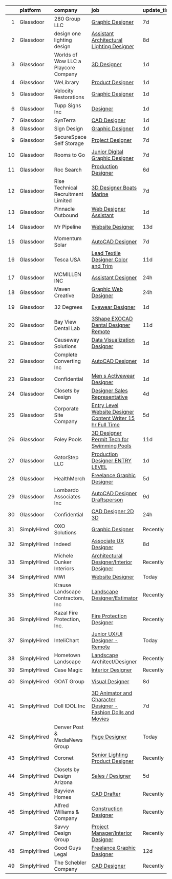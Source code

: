 

|    | platform    | company                               | job                                                                                                                                                                                                                                                                                                                                                                                                                                                                                                                                                                                                                                                                                                                                                                                                                                                                                                                                                                       | update_time   | location                |
|---:|:------------|:--------------------------------------|:--------------------------------------------------------------------------------------------------------------------------------------------------------------------------------------------------------------------------------------------------------------------------------------------------------------------------------------------------------------------------------------------------------------------------------------------------------------------------------------------------------------------------------------------------------------------------------------------------------------------------------------------------------------------------------------------------------------------------------------------------------------------------------------------------------------------------------------------------------------------------------------------------------------------------------------------------------------------------|:--------------|:------------------------|
|  1 | Glassdoor   | 280 Group LLC                         | [Graphic Designer](https://www.glassdoor.com/partner/jobListing.htm?pos=115&ao=1110586&s=58&guid=000001821a63d566b5052b7b714b5500&src=GD_JOB_AD&t=SR&vt=w&ea=1&cs=1_edce0258&cb=1658300127027&jobListingId=1008000486432&cpc=AC285F3A3ECA6BB0&jrtk=3-0-1g8d67ld8hapm801-1g8d67ldmg2po800-8e0ca34653e8e05b--6NYlbfkN0A96WIVUs5SSd1e5sdPWOjBiMJz3fk-GTbl_X95fEr7N7_O7gG7yYqATSY5E6jF4LOAu-d1G5vqmQK5-aVG4tOej9c_eEuMuqH8C1GeeNW2KtJSJ31b6MoFFw5KM710vWFGSjvXW7I3OG-OwT4mnPnLIfvWCjlnumDR2ayBGhUSESBLxX0cWl5Bz0cpK3t8G0ViA6wbuXOxsrRXDPnPbjDayw-F3_PCFBfyGRLRqvcByQeu7RNxOz5cE5xqI9tU_HLsiFq6v4EKFs4VDbXhvdrio5uiiEXwQ0-wIyb6l99EWwiHr7DTBlKXTnTptUoVwHAMjoNZl1Yhqpibldp0gmCprZfHX2yEmZ2DNblAY6Htgi2nbbctUsOYORlDNEjxISNEGsX9KQbo0yljQtgWaD59q7Im_HgL14iNkFGopX7Rf-ZnABtKBXKU_VX_gj-KrPNwTg72az25zBscCy__VybmdnGBI8TEwyJ6YSAwQNgozAta7nEEukSN)                                                                                                                               | 7d            | Remote                  |
|  2 | Glassdoor   | design one lighting design            | [Assistant Architectural Lighting Designer](https://www.glassdoor.com/partner/jobListing.htm?pos=109&ao=1110586&s=58&guid=000001821a63d566b5052b7b714b5500&src=GD_JOB_AD&t=SR&vt=w&ea=1&cs=1_37cdfe5c&cb=1658300127026&jobListingId=1007997987199&cpc=020BE1DDE5A95971&jrtk=3-0-1g8d67ld8hapm801-1g8d67ldmg2po800-4c0aedf0e6fda878--6NYlbfkN0AS3oPsAAmCngCu4U51_2RxXyfS7TdWOFtWPOafNW52IyXYw5TLhjvsfcj4TZXJQ1zzH-20UfmQkxAIcMdSZrXDm9Ky1KN2JJcuidamg9Y5Fjz8MusjrzVrZqZC3xmTcMViLY6S1sPu1OtTCAmJZ9fgswCdoOnB-Ca27neAVfFiANR58DfgrARn93_2WRZQ-tbFMYdMtfWRQ8PyYSSvBy-Z8gVAknFpTjTPT1U9tXLdkkh1w9o0VloxnknTkPBlN2LmkwVp4w-UgfF65fOaFuwelvWP_ecPg-77Pq7y-avBk9IuAyee6YSpWvLY_vR9_MAZXJ4enzxRw2hwzB6GtzZiGdBBZlHvL2Lx96uA6Zy9MreIKmr7oOHqrMv_Du8kuovrj6_Ub2FTIegcYX-U6qJJNzWodZAZfqPhujNvhtHEQ4xP4Mpb8HS_ByfEx54jqqImHf3QEa79TRRS80_QeG-wG7g3lAILSGUeLnkn-9EPCWPp1rgYRZ-M4uQpaMUY7BgrcCAbgNFd8yU6_xNAc_ku7qiOGX8bxjc%3D)                                                        | 8d            | New York, NY            |
|  3 | Glassdoor   | Worlds of Wow LLC  a Playcore Company | [3D Designer](https://www.glassdoor.com/partner/jobListing.htm?pos=102&ao=1110586&s=58&guid=000001821a63d566b5052b7b714b5500&src=GD_JOB_AD&t=SR&vt=w&ea=1&cs=1_031af330&cb=1658300127025&jobListingId=1008012246715&cpc=31D92C3C5F3D4D46&jrtk=3-0-1g8d67ld8hapm801-1g8d67ldmg2po800-c8e69efdaec14096--6NYlbfkN0C-JHwPsi4J_qJscZATRZQKhuQzhC-3btlxRVQSn4W8QPUJbBhCn84MFiCzxIYN_fZT10hneb8yQ8mnbJ33ZdPhMYIc1tBEkM1qnJL-DPDSzgI7dlBAbriE1hZZEZxsYO0rEstL0bpz2lngGHAb_DKMoN-ftWhPSlYpe64bqrTDY4ObR3EQwUKz1jlz_CGhPvcqDiMTV9nfJlLSigDdOFsiVLynQg7002tsuQ1j1zkMMWex60JczOb_kfo_Rhujb_nBoz9hbtJ1I64H9Cm-RqDtj_s2yhcN0NxHnMGvhD_jT4DAI9gPGULjG9qK2JlTSW9CFePBHP1Bpvy09Shf0x_XABcIoMi4kSK8WOdH0eiZ_Ugdg5O3WubNktlI2QVwo6a3Pgjyom704ayTv308MaZXkZ83Pi4V9xMfy3l-sFR6Ji7IlBaZQ66q1_q31EoktjSu4IB7ggOIomp291vbKrMm8JbAsV9uV6dUbmsOlt2q55FuLWZ7bBey-uOS2Fvj6iS5hCTCnUBWow%3D%3D)                                                                                                        | 1d            | Denton, TX              |
|  4 | Glassdoor   | WeLibrary                             | [Product Designer](https://www.glassdoor.com/partner/jobListing.htm?pos=126&ao=1110586&s=58&guid=000001821a63d566b5052b7b714b5500&src=GD_JOB_AD&t=SR&vt=w&ea=1&cs=1_77a52bc1&cb=1658300127028&jobListingId=1008012522358&cpc=9DC6E4D8324653EE&jrtk=3-0-1g8d67ld8hapm801-1g8d67ldmg2po800-cf4f7ab4a346c80c--6NYlbfkN0A7Fn51UxZyeyfewmqlHHZNkBVRhcqspT3XUr14akXEpYofqAX3i_Iln2nOcG8NZ6JhjWFwPR9Y6p0UYTzwqFqFKh2_oIJ41rprtaJahj-_TSWIYSnGvCiyvAhr-qx2rMD0yqKqz4UCIACfnMTod4F1mMqCV7HPKbhkVWIPbq9nPQiCIxJJ6ALJ3xPpGBQYp9OTw5AUMA3w0p73QDNirow6IVu13BWuAYhqh7V14WjhY65soXTKW03HNUIYLOY0yi8U9rU-nbC2JCmKDr9CrjMGNsdj4TSUafwiioPUFhOPFlRGT6Aj_WtoyUww1Zm0neu2DRgvtQuN7Dy9FEdsGi1r2aX2aou5mDkg55H_Kii68zuWhnMSz8HwoBrzzzXkutL66Fq-f48w5ZzruRBbrFKOxVeLnHgRiaaWKIoeFaoIqwYf36CleBbOIg5oVT7xt3tIq_UOW5bRwEy7jxPmDbbg2_n3-Iupfqics0oV6M2SKF-Q-dkpwuGY8XyWCVz0Hgg%3D)                                                                                                                 | 1d            | Remote                  |
|  5 | Glassdoor   | Velocity Restorations                 | [Graphic Designer](https://www.glassdoor.com/partner/jobListing.htm?pos=120&ao=1110586&s=58&guid=000001821a63d566b5052b7b714b5500&src=GD_JOB_AD&t=SR&vt=w&ea=1&cs=1_09089857&cb=1658300127027&jobListingId=1008013188084&cpc=F1339989C5CB8906&jrtk=3-0-1g8d67ld8hapm801-1g8d67ldmg2po800-718879dd498138ae--6NYlbfkN0AN77IQYG4qNB0SF0w9dx5AeT6p643ab1gAjaH6HGqssSTiJOziOUFQx-rkxQ2Qw5ZqiSzp86OiE4exoQJyMO2XAhdwGS-oqOCs2Pc9WhbFBAFnax7egHdK2Ha3IMrKVKM9fone8Cqh9ipemaNtng3ZfSxjancQh_XMC3MbpMmbdAtvXX8pZwUythVfsb4jJZ9c8ZAbfFfZLB9AsjboqAJsN6ndzG0kD4TTEx5rLsyLXKKgYHW1xbBUZ46K_1pUenYJgoTZoL3m_vLb-XnZyTrmZxt-XRbw1XrfC-yLl8G0zbzQA7Q4i6yj4K0EzUmhk00NEKyFZnhA2pphigPOHI5EDQ6amNt8MEOs4s2yyvmUNtw2pamB2bsnPnNipBF1_Sk9ldTBMRUBxq5c3O8fVc0-DsZ98nNkDn0VqAUA1Iyg4h9UnNIZrtT79jLNw2mpZPn9vbkUNPoLd0xA_LBoBL37gU3v9_xxe7wDvIeUGgoJ2EQ-cPtTpTCVuMppLS6y7hl3JmcrCm1BiVSxo22d6SlpSG7siVhG63CRyMZMx-HBCcQ8ccmCLjdNuBveSoMLj0CX3f7YnPmEiKYZp-zU04elcXPQ9HavsnELaSpHucsl9w%3D%3D)   | 1d            | Cantonment, FL          |
|  6 | Glassdoor   | Tupp Signs  Inc                       | [Designer](https://www.glassdoor.com/partner/jobListing.htm?pos=123&ao=1110586&s=58&guid=000001821a63d566b5052b7b714b5500&src=GD_JOB_AD&t=SR&vt=w&ea=1&cs=1_f96b722f&cb=1658300127028&jobListingId=1008011801935&cpc=61B26E8FEFFA679F&jrtk=3-0-1g8d67ld8hapm801-1g8d67ldmg2po800-98552a63613340cc--6NYlbfkN0B94vDWADGOKaa28qidviOLa_LFD0WnLaZ-KSunXiE_lr78PoS8MCDg7c73Jp6FQXcD_ZUUrf0c2RN_VvUEErkhKs4d3jlnssgdUssWWESq-UmG7zCIb8VCxzpqAETJlm8bUo3r9PuB5L_RTF0RQLvi5Uh2KCaHUZs7_oVGv7SakB1jlB7nE2Jo5LtfKHEVvznHxWEnPCpwiRc4b91aur1fpzcLI7NJP2VdPjO8L7oNPYjDGc2EjtejGKhgWtGs84cQSYQktzvPBUKdH6urBQAfOra3KLh3j6kCFGFMemH-BggTDXq11gTtH0dx2q-zTR-HF0YrVumd_Sbo4GcHUE9T6SfT9ejPeSsm8NNw0qDFLpW0x3mh_M-GOLHSxyDLIoo0fbGES2dgZOC2eyPtwKpYLtrW7k5oSADNQBVtXlhl1m9fnGUGW431iaHKRRzT4bHevJzLPAepa9BUka34LgqLDJo1lf28QtiIqeFYdes9YUCrAxlHvkn1F59mTZcdS6JhL_LaWlAwrw%3D%3D)                                                                                                           | 1d            | New Castle, DE          |
|  7 | Glassdoor   | SynTerra                              | [CAD Designer](https://www.glassdoor.com/partner/jobListing.htm?pos=103&ao=1110586&s=58&guid=000001821a63d566b5052b7b714b5500&src=GD_JOB_AD&t=SR&vt=w&ea=1&cs=1_52008192&cb=1658300127025&jobListingId=1008012105376&cpc=149B3D5996025BBA&jrtk=3-0-1g8d67ld8hapm801-1g8d67ldmg2po800-28c0747d271e5177--6NYlbfkN0DeXU0vMxLyKhfauY-dgUBa_3v1DHLtGGo4EP_Dl8CiY3vcLdlFpMXdJ-xqA98qT6LAhNZGqxjJkY0Nk7PLjW_Wi2fJ0i-HIa075ifMEUcX9VTQQN9v_A_FHtC7uvrfT0TWwLVcE0f38sXDH5KFYHSeaHXXjtkoms92MyhKBpNjaoW26qA3uiHlSzuWug4j-7enHiFCesCFTKy_70CRdpG7Azqid7-5anUhjDPKBIijvuLFpxy2uXS4slu_74dJ9qZq_TWMslREA38v547OhXOE5pA2MnhAjMAohJu9Jq74gh5BZU0B1f7949B_WQ_um8Frs9tuyM0FNhr4z8Yon4Jo-B8U7W5LtoYtyW94_p3orwYpjTYeK4dY0RBAQfuMdvll12P7wZhrzZZlqpLdvETNo-WcWSX9AGGb0cl7Gf8E51pL2EdkBmJyODNVs-tBiRMDnXpvCrzyMl_RAln16O4EXkpE7fGaOc04xz_wCCQVnneb-yGmp7EdSOsySR6LuTPtM5x8CncADg%3D%3D)                                                                                                       | 1d            | Remote                  |
|  8 | Glassdoor   | Sign Design                           | [Graphic Designer](https://www.glassdoor.com/partner/jobListing.htm?pos=121&ao=1110586&s=58&guid=000001821a63d566b5052b7b714b5500&src=GD_JOB_AD&t=SR&vt=w&ea=1&cs=1_a5d1c2e8&cb=1658300127027&jobListingId=1008012044571&cpc=9FE5D8D7282D4400&jrtk=3-0-1g8d67ld8hapm801-1g8d67ldmg2po800-5447584a5a012fab--6NYlbfkN0D5EoDI19pzLD_ZoAvoqM1-O9qeTV9KvYbDAr1-bMzVcQf2IFddxPxdfYK0M0fimLA_1hqh8mtv2Bei1xWrEA4dTqbJ9xgG4wtvUPIKGKNPjexcUKQknkExEwPSpfSTKFiWyrGITBdnU721fBuzGq6SX9OPboPsNa7LDXS3nb24dZJne6lPpxFDB5yPLBJ3BOYMW6Y8-Nb1qlKjdtqfliJwEHMCS-uNRvaaCZFr1bRTn0XnoG--0OrAoYDSDfySpg1Jy8oHHUWo0_ouT_-p_SN8-50HHQlaJMVEXlXmjfjHVP_E8TGZeRuLBLbg_-jv6vlHvw43Y67bJ2I6WSlLB1HHcavZbxZS4LdaQE6rJIreKGJunxkTpnjhj_8rKjawLwPvDFL-DD8ncuFW8MueqFKa_iRI1T37K_ffiBQJF99o0e1dOK-8q7h-7bfabDIVYtyUu6qU_b0idJWd6_n9tCKgpHroupF7C_B2Ob4a4XZOS9ZIHzMSDPW1lAPDBBNnl-4%3D)                                                                                                                 | 1d            | Avon, CO                |
|  9 | Glassdoor   | SecureSpace Self Storage              | [Project Designer](https://www.glassdoor.com/partner/jobListing.htm?pos=111&ao=1110586&s=58&guid=000001821a63d566b5052b7b714b5500&src=GD_JOB_AD&t=SR&vt=w&ea=1&cs=1_029bbea9&cb=1658300127026&jobListingId=1008001247349&cpc=70E6D4E49C80165A&jrtk=3-0-1g8d67ld8hapm801-1g8d67ldmg2po800-b4706c3a706b925e--6NYlbfkN0CbSjGqvEM5GUL70PexnlNQ2c1fa7HJH8c8uFYAHz9A48cADa4ZixhnKPp8Q4tPlabky1i0_F5wDPrYgvrRKy9ExwYu9solxeeSTx_-tSpbzGufW3rdtG6AMN79z4TFkfrRoRSHMQCGGY9VNg7FOs0WHFgGIY6pDzSNQOzyw8tpWCYIY526cXi5njCj5cezB5VjmS39Ag9TEgWvye-J44t0d8V--2HxmJiDFnWzNfXm_-o9WXIE2J8LdIDflpDG2GCEBuX0RWahoG62tEQx4vTMEtXSa52rbaKKGPIS0ojbActRXm8TPc7-0t0Clzy8-KXlOTER483_z5ZxHNnnymnlfEWS0d0uqNqR52qeFHTDhR5gm0uAGLIY0UftfoYg9Cyalt7335goQx3TREivc5qJsdoqWZ8kLLNMAM4rMZHXR0CMwUyKZvvGwQioCpaiuJ4yoQ6CMPWd1y28zjyaxxaHSNhDXAdbbes%3D)                                                                                                                                                 | 7d            | Remote                  |
| 10 | Glassdoor   | Rooms to Go                           | [Junior Digital Graphic Designer](https://www.glassdoor.com/partner/jobListing.htm?pos=124&ao=1110586&s=58&guid=000001821a63d566b5052b7b714b5500&src=GD_JOB_AD&t=SR&vt=w&ea=1&cs=1_b608d5f8&cb=1658300127028&jobListingId=1008001148728&cpc=6FC5BA77C9A4CD78&jrtk=3-0-1g8d67ld8hapm801-1g8d67ldmg2po800-74276c1bbba1a979--6NYlbfkN0DQkrWslipYdAKKBYyyAy12PZe5Qif844XZvzAwxKbcyIRxhdHaqMzJraSVoY3LdvZUnxckYEK1smmjb8RstgBo6vXmKg0YAPBg0DD6VgXZZtpqUR1_Y4DfY0Jt9XSCt80yXKDC09bs5r2Ui2AKEw_yV7HLv_WzlmD7RtLNijOgqK_98xzQPpdxoE6j_KAh4Qk0QjCrw7AA97HfBqAgZU9AtQK-loVtiyqE6cN5cA5OkGXRc2_svLC2v4s0Zm6Jt7OZkGQmXm8eLEvNaLzttTpRjIbgmh6iKzDMmh3J_738kRKL0F0x8dngqD-1xkNmtNyyVNomZB0Qz2XWN-oIIublJmkVm8v1FPEM_WX5LsH4_U3VkVEtgMrYFYzymtai8xJFlkbPQYCV--VqTdo0Qa_mKIln4FfRXIt2PeJvXH9crKsSPtYrKNyd_-u1p0KIboztm_bpa0RZY2j9LIfd807agHAbEorwXPFt1EnI1yD9wtY1Up9-Jo8jnjwE-LE0JyNhPQgiimgqqCevu53izIXtqSPrM_tCBw0la8GHUsx8Tg%3D%3D)                                                    | 7d            | Atlanta, GA             |
| 11 | Glassdoor   | Roc Search                            | [Production Designer](https://www.glassdoor.com/partner/jobListing.htm?pos=118&ao=1110586&s=58&guid=000001821a63d566b5052b7b714b5500&src=GD_JOB_AD&t=SR&vt=w&ea=1&cs=1_726d73f9&cb=1658300127027&jobListingId=1008002873267&cpc=AC285F3A3ECA6BB0&jrtk=3-0-1g8d67ld8hapm801-1g8d67ldmg2po800-addaca8772c6d40c--6NYlbfkN0CMHfdvImXyhvk82aHanYmk_omNMXOkHedsHncAw9pogZQ8McdVG3ZgtV6D129IFYhfTL7yuxeJosBcH9muJWk9YjK52T1y8O0szOu9vTCKpmDjplYXk-IMpyXv9A-aKX-ksh4eAFC-aE-SiQhh8OCuPLec8bbQAg5TTcVH-hdjBv8d1fndIoosveEmcE8050BPAnhT9oZJtq5h_Fo0Ep82CPO5Y09D9ig7IrpsKsPmAPEydT_GP3l0vyaH2kijEOMVbl7UPmzjTUEx699nvaG49fUm6eYztKXOASe4xBkSysEhS2EHGgIxjDm8G1D_Xr_Funiga4PocbAzmf098FLdMhvKizjrcjIMeb5R7HHbdqPVbd6IaBjcM78TlGB5dTlBlqVo_VyCI1gC_qCt9Fnt_ICMVQgtwxysHmsFldV9BpbnnJ42XXsklDlsiB7wYaJUJPzuIuYjB0aP5COAuSe5igvFpAGbNxIg0lnZxs0lSjFtAatkW-m9WyZFeNCMhQ8%3D)                                                                                                              | 6d            | Remote                  |
| 12 | Glassdoor   | Rise Technical Recruitment Limited    | [3D Designer  Boats   Marine ](https://www.glassdoor.com/partner/jobListing.htm?pos=105&ao=1110586&s=58&guid=000001821a63d566b5052b7b714b5500&src=GD_JOB_AD&t=SR&vt=w&ea=1&cs=1_d48e86f4&cb=1658300127025&jobListingId=1008000115928&cpc=451933188B21919D&jrtk=3-0-1g8d67ld8hapm801-1g8d67ldmg2po800-cab4beabd3bfd307--6NYlbfkN0BlIR6L0eizDKDqkzeZRfLume_DxC2-xIBuckbPXhGlgQ3L_qymVEIYsseiw3-v5dHxRSEKbGbGL-MUcCn2to-x89UBXsvbElmCaoNQGHnv4_rdkFLOrxjIG2XvHTJAlQlNOSRk4yK5LI-7Ni7qmifI958mHOy1bJ-X6fZEKMlqTJjmCNQ1hb4oC71TyMnRMgaTA7sbGBpt3jbuUQoR5iGW2aSYyElGe1gpeA-TmOlf4hk-A1-kzCLeo29oUe79f84BO44RXcTq9uSYqnG8UYpli0kOLE9uYRDBioTt1nmSsqMcwKZ0ff2JiRl3hNGjrTrstzTMIsFkxgkXkr37mKAOi97cnut86qC2sEJBMe8T1DJ3wDRw1XPcEK6jCsS3HkTAzNIBzNrcp9RSVp3oa8pnFJRNYlV2A_RYwPqGHDd2-3wqaR-M3Ma8Bryw_CLAThupvLpCyNF6ecV-wAludAN2w9VelmB-_GuD63eLvXMP0ZYIIUTi-OoAaUdwCG-LuHcB8qZtAs6ziXdoMK_3k-MbCuo0b39gRhEpLDWo-glCPYMrvAn4WZfILQl1VuZi-ynODNVrsax1Zw%3D%3D)                       | 7d            | Clearwater, FL          |
| 13 | Glassdoor   | Pinnacle Outbound                     | [Web Designer   Assistant](https://www.glassdoor.com/partner/jobListing.htm?pos=112&ao=1110586&s=58&guid=000001821a63d566b5052b7b714b5500&src=GD_JOB_AD&t=SR&vt=w&ea=1&cs=1_e6420f7d&cb=1658300127026&jobListingId=1008012177168&cpc=973E6D846143997F&jrtk=3-0-1g8d67ld8hapm801-1g8d67ldmg2po800-de12af3cf82e3526--6NYlbfkN0Bo_CM2a8GgFIiw_-9fb5ug3xmG_MFCzpxBl7ntROtVZVdEVkOeNu6_g7dZzrLIE7XKP_suQmXbqHfOo9-o9yeUV2gspVrbupkTHKfGUJu1a3IE_Sy_L4TbtjHzviAt9BIUEz1BJ_zgRU8JTlSQtLQTb-gO4wuRcSrQNJ52AVn3G7ZQsbaotmgN80VTZdM0xVMu7FMVxwFw_lKiand31iWqckGOsgbi5-m2_AkjLvDATG1GNCqti7Gi0z1GdkLMJHgIhS1gvZDp9LgXyQ0BtXmPMQCT9ZWyFrR-b_MNplIiOcWVdCApWozLzAyWYEMdlpM2WwPVnmb7JFwlsoEC9CUEqd6VE9meMdjiSbi04mmIuQEHr3MXOfiunjbwZZGY-9NBvw30Oj6dwpUo9QN9__7-7MuyWKiGUg33sZVhOrKTgVBn40bEhpds1diOgCIeakpoOYznq6seTfyCUrcBdERbao-fhcJOESPm1pcSaoDP8FVxyZozJK1im9-MeU5adWsAj8jamnQkPw%3D%3D)                                                                                           | 1d            | San Marcos, TX          |
| 14 | Glassdoor   | Mr  Pipeline                          | [Website Designer](https://www.glassdoor.com/partner/jobListing.htm?pos=125&ao=1110586&s=58&guid=000001821a63d566b5052b7b714b5500&src=GD_JOB_AD&t=SR&vt=w&ea=1&cs=1_af14dbd9&cb=1658300127028&jobListingId=1007987666922&cpc=BAEB662971763A76&jrtk=3-0-1g8d67ld8hapm801-1g8d67ldmg2po800-761790ceeceab337--6NYlbfkN0DrJS_LwZklX3M59ZTS6ZeYfjwn8yaxg8-_neJjO1fhRzkpWMZ_oaQBkqJ098Lc0TxhuNNsE6zmRoaeuN1jk5FbvpoX0C9cNbp8iGi8S0l4llHcyT4Mv6ftHDtOK-AehJj8jl2Fq4IV52JOt38Qcllv0vGUCWZScPvni0Nbmliye3yoWg3cNqSFtglFA_KcZdPF_2ZQ81A7r30mRBbV3x58VrMC48N1fDC0VLH6TMSWVH8zTxO1ZxNFp_JuYTCR1pIqfelRb4ypPWaUY5c_X0xIiD2GBz70rih7q7_k11WelI_3LmyIk-tlr_CqsCfr8gmzmEkSHwoRWwkkak5XkoL9RVC7iZ1R5fvVGUV3uQAksCYEI88i8_-hMmsfZbQo81LBPGEzWl25IqFn3Qv56_thX6aj6DvGJMO438-HUS3VxmrmyF4qdpvSV4uryGxa7Z5axeCYWUXAr2HzICdHIOtemHAmI_YY65Rx1xPz5VXsVca3Y3NT8K5r)                                                                                                                               | 13d           | West Palm Beach, FL     |
| 15 | Glassdoor   | Momentum Solar                        | [AutoCAD Designer](https://www.glassdoor.com/partner/jobListing.htm?pos=108&ao=1110586&s=58&guid=000001821a63d566b5052b7b714b5500&src=GD_JOB_AD&t=SR&vt=w&ea=1&cs=1_2d45e670&cb=1658300127026&jobListingId=1008000555080&cpc=9C2286EA3771AAF6&jrtk=3-0-1g8d67ld8hapm801-1g8d67ldmg2po800-8f66ce08d7fef267--6NYlbfkN0DTCol1LSrtDeUAgJqnK5qe80nms6eFA40qXfXqIXevpFyqZJjC6Kuv_Vkb9EKEHwYS2LXhlzrYlWHtFNQmwyiSHeg4VnfMAqWMhVvdI5M1U-leCGIL7HMzoYDScsyG0zv8fpqXl6Om7FQquKZ3w4D1js1Fo_oZTrEom75wHDdN8YWGcHcInPUuMxxa5PuOQPefNe6szFX5iqFTOBhr3UKSGTASzkHM2FgLX6tlJhcOiMkY_WevbArG5xGup2bqsfmQhpf82Wb_g4R2l77heJjN2TkxhNSHaPe7E21b4yh-Yu-kUjiLLHUOaLc1lAg-BgFVl2yTGWuK_FOgLS6elXXuOEOEBhHdCIKkOBaInMBaz-E3rhWwpSrrT8iga19te8MeoGfY0ZV04UpK8cwSOYXIZOeSfTCn3lqXNYdZnukv-6QF8iS4Smevm6-XURfjqwH9mmkYTNewtzgfs2Y5upS7rXIKGunFWZOMU62ZaNdlAVuA8_MHKRKd0rURNiCn_SA%3D)                                                                                                                 | 7d            | Remote                  |
| 16 | Glassdoor   | Tesca USA                             | [Lead Textile Designer  Color and Trim ](https://www.glassdoor.com/partner/jobListing.htm?pos=117&ao=1110586&s=58&guid=000001821a63d566b5052b7b714b5500&src=GD_JOB_AD&t=SR&vt=w&ea=1&cs=1_d6ba6801&cb=1658300127027&jobListingId=1007992912128&cpc=036CEF58F9688075&jrtk=3-0-1g8d67ld8hapm801-1g8d67ldmg2po800-da6c92eed3fa692a--6NYlbfkN0BK9GXDcakwdiqmeo8o-2GvkYnmPkq7xevAHdeF_847qkpPJo8-WyfG_zt1KMB_vnz6CIqfMNCm431vNveTLGP4acbnmSQIHNk-A_0ET0F2lF_Nt_iySGPRTEsRFCQ6gxnZA6gH-kn_2mwCCsPGoMxDXRnRrm72IocYhzRxGx4HACx_nvHU6iyMaYgGpMTOnJPLeHp8yNqybrJeHsOGXSgyeS9UkVoN6DkbJ9NnMjyswddQ-KHmyFE5vDYZlbdVmydErJF3y6TI634oct7ibqIKm1nGoBrMlQahu9EDF7pgYdt04166Vgww6OBZQBVMzidz0z9ZnX04z26q7lYD7XpxOiwsw0zQDbimQGIXQko9kfq2v8ovajuj-eK53fCPQ-ART2jkzjTvaXpxuu6PjpnIjGEU4_ne8mDB5CSp6Y9J3mnHx_oWiJnwv2xDaMzXIMZ13hSc59w5azcFq-fQ9Iuh_2IBA3zCw84%3D)                                                                                                                           | 11d           | Rochester Hills, MI     |
| 17 | Glassdoor   | MCMILLEN INC                          | [Assistant Designer](https://www.glassdoor.com/partner/jobListing.htm?pos=122&ao=1110586&s=58&guid=000001821a63d566b5052b7b714b5500&src=GD_JOB_AD&t=SR&vt=w&ea=1&cs=1_164cd679&cb=1658300127028&jobListingId=1008014445650&cpc=E521981D00147CE2&jrtk=3-0-1g8d67ld8hapm801-1g8d67ldmg2po800-0fb6abb7be79ebd2--6NYlbfkN0BW5sfNdpmIS2Rda2nBhX9wxfqEGIdiBFGLgcKVJnHnDVgV-CyCwqk8eiyzMaNDxmMXmgf-rsZi-DDXnh5Sh2BC6vD0or_9c60aBxYMc1WW0Z7bETqHCdfePf9JznsTYkG-6wuH0riaWTR6JsJ9ueT350-qC1HPXeSV8LPjRTUX194j-AbAVKZsfvJkAAO1wdjqzuDXhCLB4cFvofa4_uCY9tlZfsNOIK8NBjeQd5645vnFM7f434yQq3OB64ggQcuPq-AFdjiIxczmdZq0618JnMdfPyuc8hzlHwmvUfyhs2er8aBUWH7IWZK5sWCt93TdyAxuKs-lVeH8gv7TtmfOanhiHp_op5aGZ6Pnb6xk0j2TvEQC0C1fm3WUP-0b8Za0JnQLkDdJALLLLg6UDXOx76BBWJ1-XP3aX8oNsJOn_eYFA1qXEsfd2z9eh9qaKL_YWycjJBadK5FxGgN157_bj58ch6aw9H53UGwWS9Q8SACzrSrUOslxiJ-pi4MGTDb1zUVWY27pUQ%3D%3D)                                                                                                 | 24h           | New York, NY            |
| 18 | Glassdoor   | Maven Creative                        | [Graphic Web Designer](https://www.glassdoor.com/partner/jobListing.htm?pos=130&ao=1110586&s=58&guid=000001821a63d566b5052b7b714b5500&src=GD_JOB_AD&t=SR&vt=w&ea=1&cs=1_b72e4cbc&cb=1658300127028&jobListingId=1008015243423&cpc=32EE424DE2B657EB&jrtk=3-0-1g8d67ld8hapm801-1g8d67ldmg2po800-0612d5813319cdd4--6NYlbfkN0DaPmFa2JgUhLrpQkhMgvkIPcebjUtSWvoqGyvEyvgA2U6UHMihsiFmdOluBQ88npjSll7aKNK5aJSfvOeMyyLDFsZLRK2BmVmGD7Ka3X--kiDOlC6IlQ1TIbwljRtfuphpnT4ixFBUzeixLG-aXU76AQiAhcMeDz6oh0kt-fHKLxUAqV3yV097DhZUWKqgoqvpHLVLLhRYjvKAgHTkEnLEYgqmTIdNc1QBqt3FwIVH1QMpWdq1vn0TYnR21piUwMgwTxzgspM2r7fYVKO9noTkLwJA_FpjmLk4EJsj20CnHizavAqXbalMuMdvWxZR8Iyeju9XiXhyByHxU3_bgnEwRfE-uVdf01I97m4DajbWr399KVLf7jOBUEbziL2rd_Jis5e7QVPEgzCPGB3k4ZDxil3sgIpnGImkOFj1Sui9_AoGtK4yt21Kpfwc1aP_bk-0iVBdBwpPQwK0hsSHAFqYZuMwmgfdEJJbQitEDqqgl3P4Si3PrerhpdwcILOCYNo%3D)                                                                                                             | 24h           | Oregon                  |
| 19 | Glassdoor   | 32 Degrees                            | [Eyewear Designer](https://www.glassdoor.com/partner/jobListing.htm?pos=107&ao=1110586&s=58&guid=000001821a63d566b5052b7b714b5500&src=GD_JOB_AD&t=SR&vt=w&ea=1&cs=1_39568643&cb=1658300127025&jobListingId=1008012148780&cpc=2F9DD8B511C89582&jrtk=3-0-1g8d67ld8hapm801-1g8d67ldmg2po800-e171888724c4744a--6NYlbfkN0BK9GXDcakwdiqmeo8o-2GvkYnmPkq7xevAHdeF_847qtWIb67PS4cSEboSHorPJRDQoaqcUy-3L0yhtCuG0Dr00QbuvsAT9k9_vGsKOvIT62hwB4leGfVJbxAEb7m3iG1ynuz_rrQmmFlyplda9327a5hbsHctmm29ZdRUsBLc9kGi8jmAyZaXny5mFPJpvNz3UWJv3R-6yhG9l9vkUfyaJX7E8vZzr4xQdj87Szkx5rGfWVXWFYgojL2pCFVWwEGn8GBDgygcXYzHjvnZO6k6MtxE2sQJwnXhwtOOpDeUOAvpDRie7DF927xUoafju0Ws9rn6-tjNxWkgyFYb3KK0BZB8JIwCMsedMmC1DQz0lUqgLBaMtcoCZ7uEWDOwWmkrj4S_ZUkAj4q7uH43XJ4fTV4woSatooSrfn37q4cj32CgMQ9dTvid47rcY9GZEjCq1GDl_QX7zBY-7f9BHKB2xXUH0BrBkSxrpESzc-KHmg%3D%3D)                                                                                                                                   | 1d            | New York, NY            |
| 20 | Glassdoor   | Bay View Dental Lab                   | [3Shape   EXOCAD Dental Designer  Remote ](https://www.glassdoor.com/partner/jobListing.htm?pos=116&ao=1110586&s=58&guid=000001821a63d566b5052b7b714b5500&src=GD_JOB_AD&t=SR&vt=w&ea=1&cs=1_5b8834a5&cb=1658300127027&jobListingId=1007993383080&cpc=663B5FE45D73772E&jrtk=3-0-1g8d67ld8hapm801-1g8d67ldmg2po800-4d0a507958eeb288--6NYlbfkN0CN_heEKBmx6uVNBP5N0m0cq0wPpJs0SQ3UE-M_i9XXXma_1vFFUlC-lltITiyLQhrVQU8-emd6XCN5FfF4--3kAp1Y9sI7c7AfGN7MKu2QejEUi_0pSW1hIsx6dsZVRLn_n0Q_G5fyBY6dVNXPMpy7cp_SKf5-4XHI4SsM1oRGUTQjKLxCQBpfqgYzxKNMSQVxGzUKMnvFe8oiyd7AR6KhukJRwPyrSar0tr5_MbP68VZwmHyewtOxPISGPZFjTd6Z40RSDcIu-o7ko8DA5tpSPhbbsjFFAeZSFmFB4FOzUmcw05K6yjMbCM6qZj4iHUlI02oqBE4djgGQvd81xiiuKPaipDMwxGXASWr-wOksFNnIhyL5FNbAtbMXZ8wxxDtxknR1VXoCb602Er9whxjkg-8AhMZhbmFTTIJG91x8QF70AGAa0hl8dCR7plRjowuIePIOBk8BbpSclaHBcdYD5NKc8pzJAgLTPkFSjpWZFmH63IwDpY4XHs4ydWLHGw_uacrXS97f4JP0xRJgg3AF)                                                                       | 11d           | Remote                  |
| 21 | Glassdoor   | Causeway Solutions                    | [Data Visualization Designer](https://www.glassdoor.com/partner/jobListing.htm?pos=129&ao=1110586&s=58&guid=000001821a63d566b5052b7b714b5500&src=GD_JOB_AD&t=SR&vt=w&ea=1&cs=1_a6b42eb4&cb=1658300127028&jobListingId=1008012527643&cpc=1160948BCBA38B5B&jrtk=3-0-1g8d67ld8hapm801-1g8d67ldmg2po800-8a9ef3f491839388--6NYlbfkN0AN8TosWPrW7QbWK1II3MVvpibBvmk5ketRk8NKSQlC1FXXT31csSEHDB7qiyA4Qj_yrUxy9AjXna_FhBbsLdYfDH55t1t0_llIofeYpM-uHE5gvdIa9wioXk6OFjfF1TYcDFunt1p4b9kSXM9NWyrUo5QRnoPhwKI_867i5621QkcWwbAy2wNlIQpI_bYhQe8VW4hYlsKI8NynDcrOJV8ykp-EcTB3n3lrqimtR3HXEOtlLbMThm0s3sGOtwFNIzh1Dk5IhInpXpiPyv_5G5lRwzfKlNAALrAms-vSlJ7UtojDdwHmeCEjPeQWGyThQ3pH7kER0mtEOjW9QQyCf-l8FxEdJvwFvi2OiRYJfh5fD0OUfrNeXjRE0hzs4NK4Tq1HBHM5cd1w1CuqGA4_ZBJ5Ish5kwfZzJoV_Pwldz020r10CrPu_D8EEgSM26pq0kRIRdj777weX30sju_94j-EDFKKHlVoiRhdRMgtGYabJXweAvufFTzCiKB2LOIdTeQ%3D)                                                                                                      | 1d            | Remote                  |
| 22 | Glassdoor   | Complete Converting Inc               | [AutoCAD Designer](https://www.glassdoor.com/partner/jobListing.htm?pos=106&ao=1110586&s=58&guid=000001821a63d566b5052b7b714b5500&src=GD_JOB_AD&t=SR&vt=w&ea=1&cs=1_96ea4c2f&cb=1658300127025&jobListingId=1008012279848&cpc=BD12EE6BC876221B&jrtk=3-0-1g8d67ld8hapm801-1g8d67ldmg2po800-072ae327b159d01a--6NYlbfkN0DLxniXb9xd09bch3T7EymxCrgj1jiT2kSu__xrmi42oCz9LhPSIgqDJ6sGL-UeT3goIOvxzJ-wjjQ-YnmgeEW2txZSELr4md9khjf-cjBjixGnQtsV8Yu9Wb1Ho_z2iOq1FmWs9si_lsuUPhTt9CUIgkB75IQTtPhAvVyZV986DG4voNPSBHSAJ6TZ7DBrEX5KeZe3gjoz-Yx-3_oYEztcZHQxKhqwk5hIjccvzQwxeRkaK3Qy-99FTAIwbFFiLWuiI0kVIyQy97APB1s7fAYuyswa2SmRiq6qVkfya9WYZROToFsXIUVtEOpLK6MSev1ed12Q9_oU3rWKJlJNmRCzTH3QThcfWolr9EadSlKBgMS1sa8HfmMnWHo-jo2w-mHYa9i6PiGu6usoxkDISd2mKdg9nsBvlI1vZWaQ_w3hTcGBOMIk26sxGLhURgG_3afIEBdzBTi8_Eb5ZS3-6GvSZ9F2UteGxd48eb55_hcjVoKBNHSiySfznCCdpWimJgE%3D)                                                                                                                 | 1d            | Toledo, OH              |
| 23 | Glassdoor   | Confidential                          | [Men s Activewear Designer](https://www.glassdoor.com/partner/jobListing.htm?pos=113&ao=1110586&s=58&guid=000001821a63d566b5052b7b714b5500&src=GD_JOB_AD&t=SR&vt=w&ea=1&cs=1_6a573a31&cb=1658300127026&jobListingId=1008012247764&cpc=18C9CE28155C17C5&jrtk=3-0-1g8d67ld8hapm801-1g8d67ldmg2po800-b4ac6dd368e70700--6NYlbfkN0BONnTet2bFqUSPP_aycs2aNzSezRAxZR8saQG05REFq_vUEXYI112cEPNmJWvwPmNONWymjqOvHaQ1QclvVlquFlkAWLuLVL3YXrszhgPzG4YNbEDjy8nyhQgTGVguFv4_Bo3o039jsf0VJErrX0xCVk_kP0rXS8JVdolkAbRbwmJLRt1a7aGRXGfgSImfj-lGIQmIK302-ula-1LcDumvTLL9XFTBUflzokajQoUkE6SMr6bedtNjbN41MLxW3RvtsvEq8OUF3XF33qJYLTYldetYam0hbCmif4Df7ESuvcPIVbQBvOvbB633iXytGH0UpW-t3y2dXwDoRqD9CPVSEZgmNb4aCSNzJjhZ42Acf3V2nYmk7yk4ag2LHrfAGOJqw_-80w8HAJDGPw1gbusbnCAkHtYMoOXK-WdQoj9uGb6ZlTZHif7ztH9TfGtlTyrNQYqn9sDBqYlNmjVJ0r3965NA_mqu8vCP4ieE1i63QfSK4_qXuvZZDO-OXuWzbWCy2K6S_jpAIQ%3D%3D)                                                                                          | 1d            | New York, NY            |
| 24 | Glassdoor   | Closets by Design                     | [Designer Sales Representative](https://www.glassdoor.com/partner/jobListing.htm?pos=119&ao=1110586&s=58&guid=000001821a63d566b5052b7b714b5500&src=GD_JOB_AD&t=SR&vt=w&ea=1&cs=1_cfb6a971&cb=1658300127027&jobListingId=1008008020261&cpc=39EF89E0C6A5CFA2&jrtk=3-0-1g8d67ld8hapm801-1g8d67ldmg2po800-befe5b57574dfce5--6NYlbfkN0CO3DEfAY9A68AIVwcxeRGvQUfeLcLgbZIyCfLEHxv2Sbs6hLhQot6-Rtk8rax9i5cNiLarGgd9B1EjWjlKakRn2WblEWjd7XRuHhbt0wer8IAWHpR_62IoQybkVBAnCFOyJA0I04u1djbcJPvy-n56SKk1bYObd1XBWO771pgaQRcprmo1yICP9GJYhlcCKDRyFoSlrSkqCu_yH6yWQUOFzf7VEX9bx2Q5Dzy-ia2rcfXWxkmAxxsdTCx9bhoSLWVPJPJSr1D678vyWqimC3ytpg7xRlIw8ne7_Qtx5Hvw2-Mp_-je6924ZU2mH7617D0MZMYVAMlrZKxq0aPc9OG0AmatMTtnTC4MLQYDFHpci2C8WzNeJlIX9VT9KVKk6Ve8oto_AREbnOPl7uatclyqch6CeqkkUMWwZHx6CJ2CmOfGPdbnTU4z9oe3lfAY1UP9rjFnrTNHotCzTpflPmToctzmr3sdZqmJBhtGM8Pt5ruhT43oDxh2O_AYGKLWv9VmSVO5CTyRSA%3D%3D)                                                                                      | 4d            | Lexington, KY           |
| 25 | Glassdoor   | Corporate Site Company                | [Entry Level Website Designer   Content Writer    15 hr Full Time](https://www.glassdoor.com/partner/jobListing.htm?pos=127&ao=1110586&s=58&guid=000001821a63d566b5052b7b714b5500&src=GD_JOB_AD&t=SR&vt=w&ea=1&cs=1_5bdf2d8a&cb=1658300127028&jobListingId=1008005422187&cpc=F1339989C5CB8906&jrtk=3-0-1g8d67ld8hapm801-1g8d67ldmg2po800-92be9d51df5272a2--6NYlbfkN0AeP6dUjUDB9_ebEcF2hELKmsUMVtDnSXhyPsB9H9xn6zkZG4aBC3_DKnjOE0DM6m0CWW-J6CIcx2zvDGDz7nXs1Tn_i37ZopexDdKGPN1ViO--3Bhm06Wx-NkSSRGfiuHLb7OyN8xA9F3RlPGBbLSC3Gq4Z1pag-r5TSCaRllGy55U5amaOr8mWfTHrEao9SAp2NZ0xmmKtBl-t2UpEdWPbS6UfDJYEsFb6V7bUzaqK4CuBxzYr8ZDBJ2SvW-hDoPSGpboHvM6Rgd7CCXmKLLCRyP_Gj8WDXsljLiR47hdW9aRXXoRFxjuPa4Tq3dVpOb5TKMwLVYlbCknwFA-HBuGK3uA2Na-udDfF_BF_l0xZri_Q5JCnqqgpm0GOXihhOMuyMuuLpx315S3jMAnOznQGW0tojBKuQe1W-7r-nD2raIfmudFbK5dDukGCZ5CriYM738BfRS4oExOYMPbwTRmXXTZm3BimgNZ7m9vL1RWqOO6oSrE4XJG_4iId21ljh48VXDyzcPmj7GFay_FcQ4HftDZyRnfwZ8i9CvdFr8qZaJxh3SETx2kPSSvN90_wy0%3D) | 5d            | Raleigh, NC             |
| 26 | Glassdoor   | Foley Pools                           | [3D Designer  Permit Tech for Swimming Pools](https://www.glassdoor.com/partner/jobListing.htm?pos=110&ao=1110586&s=58&guid=000001821a63d566b5052b7b714b5500&src=GD_JOB_AD&t=SR&vt=w&ea=1&cs=1_bf317d76&cb=1658300127026&jobListingId=1007993046755&cpc=6FDD437F7834ACD3&jrtk=3-0-1g8d67ld8hapm801-1g8d67ldmg2po800-d326e57e15e7b82f--6NYlbfkN0B8Fj2DhOeYcZaDgkytag8UKM9jcC-2dCk2VsbwcCNdYswktlBlSFerdvbNizkkiMTYK_Za8k49YSioY7mJW_Dw8ENANLXEynGjtxJnPky1XcM6TAwNEXqP6Y8RDP9yLPQJPAhUtjQBkJoMnaE1ZrUhaQX_UgBcMTnfZl_9xT5K8qF8OC6MCrcDAC1lD0r-3bHc3IVBWDFj9ozQ4ARONRprXa4IgFrcXR4GH66NrBODrz_GqfHVantnP9kInXs_V3TxZ8XbFVIlkNvZpzjUpo9NjtX9pb6b5qN6JtKfizuIDtVfPdgRw-MtIIUO5jd1D5QMXsneQQwQHpUBl2SmcmxgeM1EoA1B719vxqCnoY2XEr_8qnmReZI7-ZmDXE_XecgeeuJVi8DeFR2IkNGPesRXAVMw5TPt_3D86TJam35K0w_KGUcOC1UN2tixMNdbYx3rqyLlk-1X54_DjmrMwUqo9XEzRe1S4sfw78_YrKS-L2-8U8ukY4MD-sxIxVj34hZ37Z6IUPnvrPjy-huotL8pAB7kc9TU39w%3D)                                                      | 11d           | Prosper, TX             |
| 27 | Glassdoor   | GatorStep  LLC                        | [Production Designer ENTRY LEVEL](https://www.glassdoor.com/partner/jobListing.htm?pos=114&ao=1110586&s=58&guid=000001821a63d566b5052b7b714b5500&src=GD_JOB_AD&t=SR&vt=w&ea=1&cs=1_a003f7b3&cb=1658300127026&jobListingId=1008011875371&cpc=FA84DF7EA1EC2398&jrtk=3-0-1g8d67ld8hapm801-1g8d67ldmg2po800-2cd25b0cd01e4401--6NYlbfkN0BdDHiSlq2TKVYTvK036ioTcRDjelCKzvFOpLFiF--0iUzYErW7nnYgl1IqHY4pP5k6_Cl1YJwMMmLUKwqPFiBtL9eleRgcWb7wctDoIlnTF8bT_SdVj0-6M2BOeqCAfmifqFYxIpyL3a6Xxl_MqvFO16qlHlHJYWAJjipW7jmJKf4AWA3xSlD6uWuQSsZMlgX3-PRwDj4VfiQ8n6WDEKxzeTIZ7Yw7VjeogYNJ6pHYs5sA-a2OKS3lVos4M_eCuGS98uhhNMWh3SMGrP_Bgq0NLeL4vsAwge4y5lJJT8YwesLCZj17lmMrsee-gIjB2Qk7vaRNvRQS99nYrcWlmtxBJE5H-JYdrF5JgVJC1gh7DzzvV0RgjR8kbdrFNFst5qdSUr00baX0u2oIbpJUAxFA7dMJBztjJXb7OXieGJry_34fMVH0PpcEQb6JsjfqzErBUjK9oxbdiqQXCRjdpqdsvMqD-eyGsmdrI_lvkAOV0Da13986aezljLERDcxwpatY0y6s5ewhew%3D%3D)                                                                                    | 1d            | Fort Lauderdale, FL     |
| 28 | Glassdoor   | HealthMerch                           | [Freelance Graphic Designer](https://www.glassdoor.com/partner/jobListing.htm?pos=128&ao=1110586&s=58&guid=000001821a63d566b5052b7b714b5500&src=GD_JOB_AD&t=SR&vt=w&ea=1&cs=1_ce54b1da&cb=1658300127028&jobListingId=1008005751463&cpc=8795CF9063CD573D&jrtk=3-0-1g8d67ld8hapm801-1g8d67ldmg2po800-d04551f9b2678583--6NYlbfkN0CJfBDSEeEc7eUnd5rVrn_aucFjVrvzgr_Il_-mepVEc-BLHCDOq-mgCmeFXAeYHsF02brgSvziQCU-GFCF8qBdIgZ04X2e8CQON-LG0-R62OPXwxprqx22bF7M5wxVJHq92As2CIT941S1gZZvlDWFP2MWM1HNHby7FZViwuXuOIwvH4DhgIfXsCY_sHGqok7ujgqMeyDWYsUUQ6j20DAYbZeM0G7GmKZ9sqEFpLDroUuCVWuZQvKCV30jgm9sMa4aXVxwlvHnnJm7SvaqvFq8WhqmuNyOJd6J5OyWaV1DOKuxxWwJBWyFv4C7LDxLY4WL_yyzcatodYCJb3VholDZYwuB6jfgQGmK8YX30LeE__r7DiySxugW5luirjVy2rQD1iWlU9I9yJp6fWdDneu-LMDii_Ie-F958d_jJejB-Cn6Tcq3r7TpUcvhY64mE9XQzTuImiupA372mphpHw_GeWMmgQIACP5o2jWHLHSkFM9jJk_qDGIA4AY4GLSVk9Q%3D)                                                                                                       | 5d            | Miami, FL               |
| 29 | Glassdoor   | Lombardo Associates  Inc              | [AutoCAD Designer Draftsperson](https://www.glassdoor.com/partner/jobListing.htm?pos=104&ao=1110586&s=58&guid=000001821a63d566b5052b7b714b5500&src=GD_JOB_AD&t=SR&vt=w&ea=1&cs=1_c181688f&cb=1658300127025&jobListingId=1007996043853&cpc=1DA97EEC6DEC5F4A&jrtk=3-0-1g8d67ld8hapm801-1g8d67ldmg2po800-1c15ac5367a0d75e--6NYlbfkN0A953Z9EfJZc5Z9y7Wb0NkuJO-5BBnqXCJSieP3bN3oT5bPCnx7cVWY1oClmkQ3jG-L0_XIvqk4h2NVzNdT9nLHi8WopQieny3EXSwCLQgjwYRxPwUbicOAxx0gLyCfna9QIkLHtRNxNTBwPFOefxmr4_sdy4VZyBt66a9rNswfF497JnwDV2H2wqNj9voygmnwT52CfidxEFaY0IDe6cgvLQ2Y-ALSZLSmBXOcnYtAihkkY614_iEMIDRvTS9-WAwj_H_0_zPWSVOOM-ttlL9N7lDEQMFzy0swU3gmyCbcFib26KFyPOuPXWTzsYpc-Tlbg_gx1mNE4oC0flSwWwFjHUjWd1Ik9DY3iT_Tl_ZB9DkpGCd_Jou9IhJ7LjulH2c5Xjy9alXIP-2wLtb91r4cKHV4c8otYRMg-aQFadshdzbt1cwRCCbj-Za1t4lKj1ZIM29_vPshL5mrJtXUlCBbM5UB1co5OERdBI-tp_Qro52arEGsRTKHWaqlsAIUzf93JB8VU2WCMg%3D%3D)                                                                                      | 9d            | Newton, MA              |
| 30 | Glassdoor   | Confidential                          | [CAD Designer 2D   3D](https://www.glassdoor.com/partner/jobListing.htm?pos=101&ao=1110586&s=58&guid=000001821a63d566b5052b7b714b5500&src=GD_JOB_AD&t=SR&vt=w&ea=1&cs=1_aa729ad5&cb=1658300127024&jobListingId=1008015055285&cpc=71D4EE06E32D485A&jrtk=3-0-1g8d67ld8hapm801-1g8d67ldmg2po800-1aaeb39c2318afbb--6NYlbfkN0C-JHwPsi4J_qJscZATRZQKhuQzhC-3btlxRVQSn4W8QPUJbBhCn84MBI6gASY_VJpz5jitzxxxyqZeizp4zqFLV_ukX0VCNifHgf6BjuVDhOPg9VeEO4L_kEgXDocDfvdf2e0NSI-EelJb04PzgHCIV6ZLImHijvs_gtVA2uSAlQ_gKlCzpl6tbQT9Cpi6BGJ5pGTVgHAwO4xhU-avzp3b5ADPpZVMEascKy2S_rZDRP2ncOcdHt1Mp2AMRl8nWANvbKpHQTeB-RwuOLTl2o-NROkhGZ46NZ9WE_4TJEsIM6tiv0dA58HFRdsPxPajN66lMRBbDh1ZzAUjFMFwJ9zVW66_jJGnvVesrvbw_bA4UG0swbCXoDD-k3vUm0UQmBjCGvVxP27zXzdSnS4tJjc9fwaHtRGYrE94eVtHpTuKl6YNn3vr6PTOWHxjaidMacCSnwV-sfITIPWl6cw-kcYlzYjy5YdI4P_U-7-tAet4_Qnnb5kgqEkE750hXoh88C5zoDzjJwuiGg%3D%3D)                                                                                               | 24h           | Denton, TX              |
| 31 | SimplyHired | OXO Solutions                         | [Graphic Designer](https://www.simplyhired.com/job/BXUyWLRJM5GqlXxmpwBw-g_A_qs7M6-f7IDZTvQqqHxFROKtKw3p1Q?q=3d+designer)                                                                                                                                                                                                                                                                                                                                                                                                                                                                                                                                                                                                                                                                                                                                                                                                                                                  | Recently      | Adobe, AZ               |
| 32 | SimplyHired | Indeed                                | [Associate UX Designer](https://www.simplyhired.com/job/y75IqfRMUscDJmYKeCI5NvcUfLhyZrrGWqVE-NjMkkVkepW_Qx-Y2Q?q=3d+designer)                                                                                                                                                                                                                                                                                                                                                                                                                                                                                                                                                                                                                                                                                                                                                                                                                                             | 8d            | United States           |
| 33 | SimplyHired | Michele Dunker Interiors              | [Architectural Designer/Interior Designer](https://www.simplyhired.com/job/uDZ1Uqr1SDUoachiJ2OJjx2UsJW1pAkh3GuVjip16ZWjcGHRRfCXWg?q=3d+designer)                                                                                                                                                                                                                                                                                                                                                                                                                                                                                                                                                                                                                                                                                                                                                                                                                          | Recently      | Logan, UT               |
| 34 | SimplyHired | MWI                                   | [Website Designer](https://www.simplyhired.com/job/I4uQo0YfH2lFoeMKVqi1mVHRsGJ7weWFsmBy7KuTS7z0vEg6oH25sQ?q=3d+designer)                                                                                                                                                                                                                                                                                                                                                                                                                                                                                                                                                                                                                                                                                                                                                                                                                                                  | Today         | Phoenix, AZ             |
| 35 | SimplyHired | Krause Landscape Contractors, Inc     | [Landscape Designer/Estimator](https://www.simplyhired.com/job/0V93FPBRw1bzLxh0mHmKTMxkRnZ04dDeEarGpmPQQZNKXMincGNHrQ?q=3d+designer)                                                                                                                                                                                                                                                                                                                                                                                                                                                                                                                                                                                                                                                                                                                                                                                                                                      | Recently      | Amarillo, TX            |
| 36 | SimplyHired | Kazal Fire Protection, Inc.           | [Fire Protection Designer](https://www.simplyhired.com/job/Q1dex7tsETJdCpyGTi2pJ3hAmarCmHZ8pckYRk6idfy2Qmg3shUp5g?q=3d+designer)                                                                                                                                                                                                                                                                                                                                                                                                                                                                                                                                                                                                                                                                                                                                                                                                                                          | Recently      | Tucson, AZ              |
| 37 | SimplyHired | InteliChart                           | [Junior UX/UI Designer - Remote](https://www.simplyhired.com/job/V0hpIU5_zTQr1OhAlwytjov1oxXRqvCsAk3BQFh9MuRvSwsGZRzCJQ?q=3d+designer)                                                                                                                                                                                                                                                                                                                                                                                                                                                                                                                                                                                                                                                                                                                                                                                                                                    | Today         | Charlotte, NC           |
| 38 | SimplyHired | Hometown Landscape                    | [Landscape Architect/Designer](https://www.simplyhired.com/job/IwVButy92nsM8Vu0e2x7MZatWaL2QP2VoVRb1CBPqoOK5uPnSm5JUg?q=3d+designer)                                                                                                                                                                                                                                                                                                                                                                                                                                                                                                                                                                                                                                                                                                                                                                                                                                      | Recently      | Burtonsville, MD        |
| 39 | SimplyHired | Case Magic                            | [Interior Designer](https://www.simplyhired.com/job/WAgF14JmswB6TGD-JUfpPD-963ncL4DfuCrtth1pVIXsR89yXGJEBA?q=3d+designer)                                                                                                                                                                                                                                                                                                                                                                                                                                                                                                                                                                                                                                                                                                                                                                                                                                                 | Recently      | Remote                  |
| 40 | SimplyHired | GOAT Group                            | [Visual Designer](https://www.simplyhired.com/job/_pMABjasQnC6Kjsddnao3Avqh1mQpX-KZKVbp3CiHlY0QuQRBSVq1g?q=3d+designer)                                                                                                                                                                                                                                                                                                                                                                                                                                                                                                                                                                                                                                                                                                                                                                                                                                                   | 8d            | Los Angeles, CA         |
| 41 | SimplyHired | Doll IDOL Inc                         | [3D Animator and Character Designer - Fashion Dolls and Movies](https://www.simplyhired.com/job/oJsChHhRGDGGv1b2M24ayc9JsQsRPOlzTvatMdY-Lt4z2yFcMCnNgA?q=3d+designer)                                                                                                                                                                                                                                                                                                                                                                                                                                                                                                                                                                                                                                                                                                                                                                                                     | 7d            | Remote                  |
| 42 | SimplyHired | Denver Post & MediaNews Group         | [Page Designer](https://www.simplyhired.com/job/-Tprpam5u04Le5SFQwkyuvyVGplpZUqocEJkxkhJEleWOU_ob7Rmow?q=3d+designer)                                                                                                                                                                                                                                                                                                                                                                                                                                                                                                                                                                                                                                                                                                                                                                                                                                                     | Today         | Remote                  |
| 43 | SimplyHired | Coronet                               | [Senior Lighting Product Designer](https://www.simplyhired.com/job/RfGhSWtuJ_lg6SsxwQD_ajD3-LAV4Tdv2X1UfMnbVnV2FPULJvEhtw?q=3d+designer)                                                                                                                                                                                                                                                                                                                                                                                                                                                                                                                                                                                                                                                                                                                                                                                                                                  | Recently      | Totowa, NJ              |
| 44 | SimplyHired | Closets by Design Arizona             | [Sales / Designer](https://www.simplyhired.com/job/ifFPSEtdn4SjyAQehV-9ZZJ9HT9i8F6g1Ze9L50vxIey1NN2D-0UYw?q=3d+designer)                                                                                                                                                                                                                                                                                                                                                                                                                                                                                                                                                                                                                                                                                                                                                                                                                                                  | 5d            | Phoenix, AZ +1 location |
| 45 | SimplyHired | Bayview Homes                         | [CAD Drafter](https://www.simplyhired.com/job/VsRFqBLt4JKaGrDDjV0f2Jq11OdHTY8Mv5YmPCyYvSekx9b2bwrgLw?q=3d+designer)                                                                                                                                                                                                                                                                                                                                                                                                                                                                                                                                                                                                                                                                                                                                                                                                                                                       | Recently      | Remote                  |
| 46 | SimplyHired | Alfred Williams & Company             | [Construction Designer](https://www.simplyhired.com/job/WoRhtDbQOhNubS15VfOx8U9U6PT8vvSWWx3Or_0eUd2VnZ57jBwQww?q=3d+designer)                                                                                                                                                                                                                                                                                                                                                                                                                                                                                                                                                                                                                                                                                                                                                                                                                                             | Recently      | Nashville, TN           |
| 47 | SimplyHired | Savvy Design Group                    | [Project Manager/Interior Designer](https://www.simplyhired.com/job/YsTVNp6nM336MjEWyi9A2oN5zVIl9wlJWq0tDVxZK_pWOgvFYeDoqg?q=3d+designer)                                                                                                                                                                                                                                                                                                                                                                                                                                                                                                                                                                                                                                                                                                                                                                                                                                 | Recently      | St. Louis, MO           |
| 48 | SimplyHired | Good Guys Legal                       | [Freelance Graphic Designer](https://www.simplyhired.com/job/jM1OHYhB0Kfw4TqnTCopBSQInBBYgm1dZI-1q0Tbs6fAsULJpHfgCw?q=3d+designer)                                                                                                                                                                                                                                                                                                                                                                                                                                                                                                                                                                                                                                                                                                                                                                                                                                        | 12d           | Remote                  |
| 49 | SimplyHired | The Schebler Company                  | [CAD Designer](https://www.simplyhired.com/job/bZ0c8zgZ1BdXsHEuHkikWfgNOPP-3A9HsvBwvOfDqMnT5A0t-tn9Tw?q=3d+designer)                                                                                                                                                                                                                                                                                                                                                                                                                                                                                                                                                                                                                                                                                                                                                                                                                                                      | Recently      | Bettendorf, IA          |